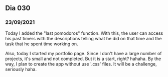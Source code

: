 ## Dia 030

### 23/09/2021

Today I added the "last pomodoros" function. With this, the user can access his past timers with the descriptions telling what he did on that time and the task that he spent time working on.

Also, today I started my portfolio page. Since I don't have a large number of projects, it's small and not completed. But it is a start, right? hahaha. By the way, I plan to create the app without use '.css' files. It will be a challenge, seriously haha.